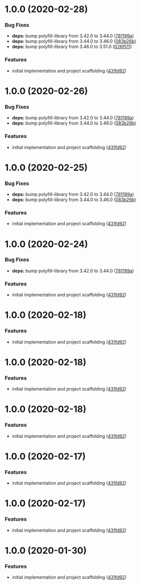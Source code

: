 # 1.0.0 (2020-02-28)


### Bug Fixes

* **deps:** bump polyfill-library from 3.42.0 to 3.44.0 ([781199a](https://github.com/Financial-Times/polyfill-library-node/commit/781199a9cf214037f4963c80c09c4a27ebfbdd06))
* **deps:** bump polyfill-library from 3.44.0 to 3.46.0 ([083b26b](https://github.com/Financial-Times/polyfill-library-node/commit/083b26becdadf81696a8b0f890d8ccd2f1a29d1a))
* **deps:** bump polyfill-library from 3.46.0 to 3.51.0 ([026f511](https://github.com/Financial-Times/polyfill-library-node/commit/026f5113e1e77b9b6350f313640d0dad078658dd))


### Features

* initial implementation and project scaffolding ([431fd92](https://github.com/Financial-Times/polyfill-library-node/commit/431fd92b81e09033136864e54ace0f871c7f7f28))

# 1.0.0 (2020-02-26)


### Bug Fixes

* **deps:** bump polyfill-library from 3.42.0 to 3.44.0 ([781199a](https://github.com/Financial-Times/polyfill-library-node/commit/781199a9cf214037f4963c80c09c4a27ebfbdd06))
* **deps:** bump polyfill-library from 3.44.0 to 3.46.0 ([083b26b](https://github.com/Financial-Times/polyfill-library-node/commit/083b26becdadf81696a8b0f890d8ccd2f1a29d1a))


### Features

* initial implementation and project scaffolding ([431fd92](https://github.com/Financial-Times/polyfill-library-node/commit/431fd92b81e09033136864e54ace0f871c7f7f28))

# 1.0.0 (2020-02-25)


### Bug Fixes

* **deps:** bump polyfill-library from 3.42.0 to 3.44.0 ([781199a](https://github.com/Financial-Times/polyfill-library-node/commit/781199a9cf214037f4963c80c09c4a27ebfbdd06))
* **deps:** bump polyfill-library from 3.44.0 to 3.46.0 ([083b26b](https://github.com/Financial-Times/polyfill-library-node/commit/083b26becdadf81696a8b0f890d8ccd2f1a29d1a))


### Features

* initial implementation and project scaffolding ([431fd92](https://github.com/Financial-Times/polyfill-library-node/commit/431fd92b81e09033136864e54ace0f871c7f7f28))

# 1.0.0 (2020-02-24)


### Bug Fixes

* **deps:** bump polyfill-library from 3.42.0 to 3.44.0 ([781199a](https://github.com/Financial-Times/polyfill-library-node/commit/781199a9cf214037f4963c80c09c4a27ebfbdd06))


### Features

* initial implementation and project scaffolding ([431fd92](https://github.com/Financial-Times/polyfill-library-node/commit/431fd92b81e09033136864e54ace0f871c7f7f28))

# 1.0.0 (2020-02-18)


### Features

* initial implementation and project scaffolding ([431fd92](https://github.com/Financial-Times/polyfill-library-node/commit/431fd92b81e09033136864e54ace0f871c7f7f28))

# 1.0.0 (2020-02-18)


### Features

* initial implementation and project scaffolding ([431fd92](https://github.com/Financial-Times/polyfill-library-node/commit/431fd92b81e09033136864e54ace0f871c7f7f28))

# 1.0.0 (2020-02-18)


### Features

* initial implementation and project scaffolding ([431fd92](https://github.com/Financial-Times/polyfill-library-node/commit/431fd92b81e09033136864e54ace0f871c7f7f28))

# 1.0.0 (2020-02-17)


### Features

* initial implementation and project scaffolding ([431fd92](https://github.com/Financial-Times/polyfill-library-node/commit/431fd92b81e09033136864e54ace0f871c7f7f28))

# 1.0.0 (2020-02-17)


### Features

* initial implementation and project scaffolding ([431fd92](https://github.com/Financial-Times/polyfill-library-node/commit/431fd92b81e09033136864e54ace0f871c7f7f28))

# 1.0.0 (2020-01-30)


### Features

* initial implementation and project scaffolding ([431fd92](https://github.com/Financial-Times/polyfill-library-node/commit/431fd92b81e09033136864e54ace0f871c7f7f28))
